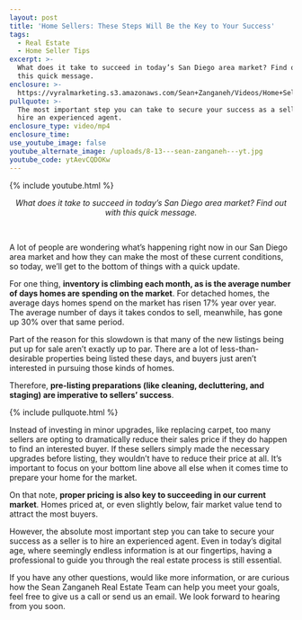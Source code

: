 ```yaml
---
layout: post
title: 'Home Sellers: These Steps Will Be the Key to Your Success'
tags:
  - Real Estate
  - Home Seller Tips
excerpt: >-
  What does it take to succeed in today’s San Diego area market? Find out with
  this quick message.
enclosure: >-
  https://vyralmarketing.s3.amazonaws.com/Sean+Zanganeh/Videos/Home+Sellers-+These+Steps+Will+Be+the+Key+to+Your+Success.mp4
pullquote: >-
  The most important step you can take to secure your success as a seller is to
  hire an experienced agent.
enclosure_type: video/mp4
enclosure_time:
use_youtube_image: false
youtube_alternate_image: /uploads/8-13---sean-zanganeh---yt.jpg
youtube_code: ytAevCQDOKw
---
```


{% include youtube.html %}

<center><em>What does it take to succeed in today&rsquo;s San Diego area market? Find out with this quick message.</em></center>

&nbsp;

A lot of people are wondering what’s happening right now in our San Diego area market and how they can make the most of these current conditions, so today, we’ll get to the bottom of things with a quick update.

For one thing, **inventory is climbing each month, as is the average number of days homes are spending on the market**. For detached homes, the average days homes spend on the market has risen 17% year over year. The average number of days it takes condos to sell, meanwhile, has gone up 30% over that same period.

Part of the reason for this slowdown is that many of the new listings being put up for sale aren’t exactly up to par. There are a lot of less-than-desirable properties being listed these days, and buyers just aren’t interested in pursuing those kinds of homes.

Therefore, **pre-listing preparations (like cleaning, decluttering, and staging) are imperative to sellers’ success**.

{% include pullquote.html %}

Instead of investing in minor upgrades, like replacing carpet, too many sellers are opting to dramatically reduce their sales price if they do happen to find an interested buyer. If these sellers simply made the necessary upgrades before listing, they wouldn’t have to reduce their price at all. It’s important to focus on your bottom line above all else when it comes time to prepare your home for the market.

On that note, **proper pricing is also key to succeeding in our current market**. Homes priced at, or even slightly below, fair market value tend to attract the most buyers.

However, the absolute most important step you can take to secure your success as a seller is to hire an experienced agent. Even in today’s digital age, where seemingly endless information is at our fingertips, having a professional to guide you through the real estate process is still essential.

If you have any other questions, would like more information, or are curious how the Sean Zanganeh Real Estate Team can help you meet your goals, feel free to give us a call or send us an email. We look forward to hearing from you soon.